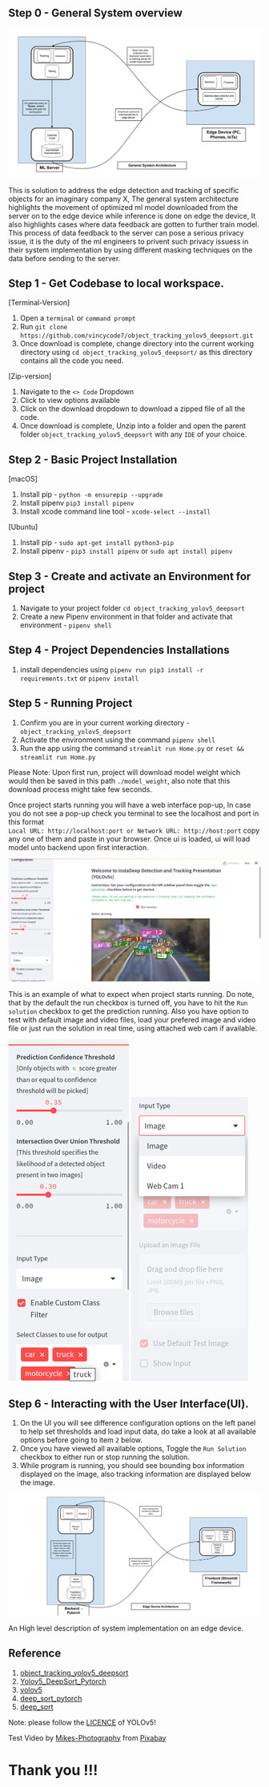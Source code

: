


## Step 0 - General System overview

![General System overview](./static_files/General%20System%20Architecture.png)

This is solution to address the edge detection and tracking of specific objects for an imaginary company X, The general system architecture highlights the movement of optimized ml model downloaded from the server on to the edge device while inference is done on edge the device, It also highlights cases where data feedback are gotten to further train model. This process of data feedback to the server can pose a serious privacy issue, it is the duty of the ml engineers to privent such privacy issuess in their system implementation by using different masking techniques on the data before sending to the server.

## Step 1 - Get Codebase to local workspace.

[Terminal-Version]
   1. Open a `terminal` or `command prompt` 
   2. Run `git clone https://github.com/vincycode7/object_tracking_yolov5_deepsort.git`
   3. Once download is complete, change directory into the current working directory using `cd object_tracking_yolov5_deepsort/` as this directory contains all the code you need.

[Zip-version]
   1. Navigate to the `<> Code` Dropdown
   2. Click to view options available
   3. Click on the download dropdown to download a zipped file of all the code.
   4. Once download is complete, Unzip into a folder and open the parent folder `object_tracking_yolov5_deepsort` with any `IDE` of your choice.


## Step 2 - Basic Project Installation

[macOS]
   1. Install pip - `python -m ensurepip --upgrade`
   2. Install pipenv `pip3 install pipenv`
   3. Install xcode command line tool - `xcode-select --install`

[Ubuntu]
  1. Install pip - `sudo apt-get install python3-pip`
  2. Install pipenv - `pip3 install pipenv` or `sudo apt install pipenv`

## Step 3 - Create and activate an Environment for project

  1. Navigate to your project folder `cd object_tracking_yolov5_deepsort`
  2. Create a new Pipenv environment in that folder and activate that environment - `pipenv shell`

## Step 4 - Project Dependencies Installations
  1. install dependencies using  `pipenv run pip3 install -r requirements.txt` or `pipenv install`

## Step 5 - Running Project
  1. Confirm you are in your current working directory - `object_tracking_yolov5_deepsort`
  2. Activate the environment using the command  `pipenv shell`
  3. Run the app using the command `streamlit run Home.py` or `reset && streamlit run Home.py`

Please Note: Upon first run, project will download model weight which would then be saved in this path `./model_weight`, also note that this download process might take few seconds.

Once project starts running you will have a web interface pop-up, In case you do not see a pop-up check you terminal to see the  localhost and port in this format    
`Local URL: http://localhost:port or Network URL: http://host:port` copy any one of them and paste in your browser. Once ui is loaded, ui will load model unto backend upon first interaction.

![alt text](./static_files/Screenshot%20from%202022-12-03%2001-17-41.png)

This is an example of what to expect when project starts running. Do note, that by the default the run checkbox is turned off, you have to hit the `Run solution` checkbox to get the prediction running. Also you have option to test with default image and video  files, load your prefered image and video file or just run the solution in real time, using attached web cam if available.

![alt text](./static_files/Screenshot%20from%202022-12-03%2001-56-27.png)       ![alt text](./static_files/Screenshot%20from%202022-12-03%2002-02-04.png)


## Step 6 - Interacting with the User Interface(UI).
  1. On the UI you will see difference configuration options on the left panel to help set thresholds and load input data, do take a look at all available options before going to item `2` below.
  2. Once you have viewed all available options, Toggle the `Run Solution` checkbox to either run or stop running the solution.
  3. While program is running, you should see bounding box information displayed on the image, also tracking information are displayed below the image.

![alt text](./static_files/Edge%20Device%20Architecture.png)

An High level description of system implementation on an edge device.

## Reference
1) [object_tracking_yolov5_deepsort](https://github.com/vincycode7/object_tracking_yolov5_deepsort)
2) [Yolov5_DeepSort_Pytorch](https://github.com/mikel-brostrom/Yolov5_DeepSort_Pytorch)   
3) [yolov5](https://github.com/ultralytics/yolov5)  
4) [deep_sort_pytorch](https://github.com/ZQPei/deep_sort_pytorch)       
5) [deep_sort](https://github.com/nwojke/deep_sort)   

Note: please follow the [LICENCE](https://github.com/ultralytics/yolov5/blob/master/LICENSE) of YOLOv5! 

Test Video by <a href="https://pixabay.com/users/mikes-photography-1860391/?utm_source=link-attribution&amp;utm_medium=referral&amp;utm_campaign=video&amp;utm_content=2165">Mikes-Photography</a> from <a href="https://pixabay.com//?utm_source=link-attribution&amp;utm_medium=referral&amp;utm_campaign=video&amp;utm_content=2165">Pixabay</a>

# Thank you !!!
